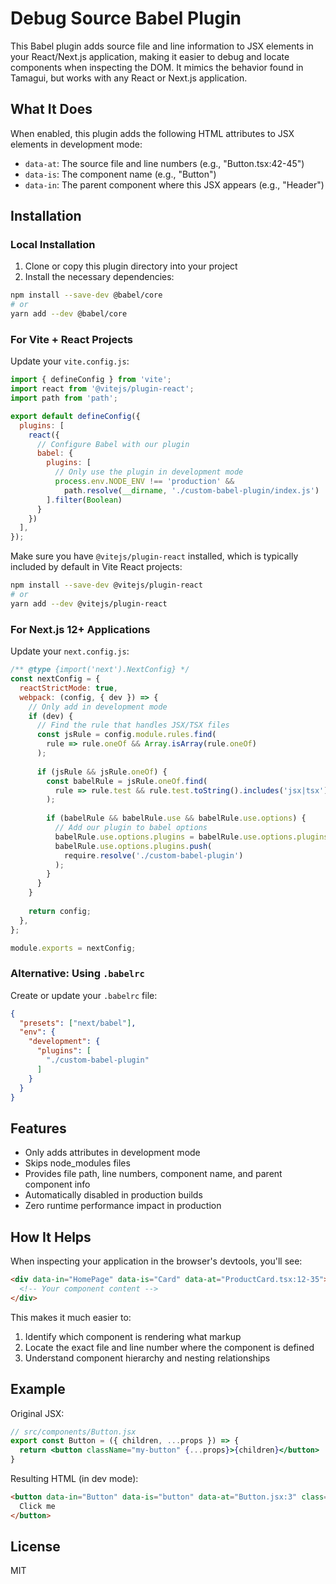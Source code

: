 # Debug Source Babel Plugin

This Babel plugin adds source file and line information to JSX elements in your React/Next.js application, making it easier to debug and locate components when inspecting the DOM. It mimics the behavior found in Tamagui, but works with any React or Next.js application.

## What It Does

When enabled, this plugin adds the following HTML attributes to JSX elements in development mode:

- `data-at`: The source file and line numbers (e.g., "Button.tsx:42-45")
- `data-is`: The component name (e.g., "Button")
- `data-in`: The parent component where this JSX appears (e.g., "Header")

## Installation

### Local Installation

1. Clone or copy this plugin directory into your project
2. Install the necessary dependencies:

```bash
npm install --save-dev @babel/core
# or
yarn add --dev @babel/core
```

### For Vite + React Projects

Update your `vite.config.js`:

```js
import { defineConfig } from 'vite';
import react from '@vitejs/plugin-react';
import path from 'path';

export default defineConfig({
  plugins: [
    react({
      // Configure Babel with our plugin
      babel: {
        plugins: [
          // Only use the plugin in development mode
          process.env.NODE_ENV !== 'production' && 
            path.resolve(__dirname, './custom-babel-plugin/index.js')
        ].filter(Boolean)
      }
    })
  ],
});
```

Make sure you have `@vitejs/plugin-react` installed, which is typically included by default in Vite React projects:

```bash
npm install --save-dev @vitejs/plugin-react
# or
yarn add --dev @vitejs/plugin-react
```

### For Next.js 12+ Applications

Update your `next.config.js`:

```js
/** @type {import('next').NextConfig} */
const nextConfig = {
  reactStrictMode: true,
  webpack: (config, { dev }) => {
    // Only add in development mode
    if (dev) {
      // Find the rule that handles JSX/TSX files
      const jsRule = config.module.rules.find(
        rule => rule.oneOf && Array.isArray(rule.oneOf)
      );
      
      if (jsRule && jsRule.oneOf) {
        const babelRule = jsRule.oneOf.find(
          rule => rule.test && rule.test.toString().includes('jsx|tsx')
        );
        
        if (babelRule && babelRule.use && babelRule.use.options) {
          // Add our plugin to babel options
          babelRule.use.options.plugins = babelRule.use.options.plugins || [];
          babelRule.use.options.plugins.push(
            require.resolve('./custom-babel-plugin')
          );
        }
      }
    }
    
    return config;
  },
};

module.exports = nextConfig;
```

### Alternative: Using `.babelrc`

Create or update your `.babelrc` file:

```json
{
  "presets": ["next/babel"],
  "env": {
    "development": {
      "plugins": [
        "./custom-babel-plugin"
      ]
    }
  }
}
```

## Features

- Only adds attributes in development mode
- Skips node_modules files
- Provides file path, line numbers, component name, and parent component info
- Automatically disabled in production builds
- Zero runtime performance impact in production

## How It Helps

When inspecting your application in the browser's devtools, you'll see:

```html
<div data-in="HomePage" data-is="Card" data-at="ProductCard.tsx:12-35">
  <!-- Your component content -->
</div>
```

This makes it much easier to:

1. Identify which component is rendering what markup
2. Locate the exact file and line number where the component is defined
3. Understand component hierarchy and nesting relationships

## Example

Original JSX:
```jsx
// src/components/Button.jsx
export const Button = ({ children, ...props }) => {
  return <button className="my-button" {...props}>{children}</button>
}
```

Resulting HTML (in dev mode):
```html
<button data-in="Button" data-is="button" data-at="Button.jsx:3" class="my-button">
  Click me
</button>
```

## License

MIT 